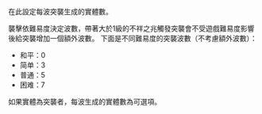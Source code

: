 在此設定每波突襲生成的實體數。

襲擊依難易度決定波數，帶著大於1級的不祥之兆觸發突襲會不受遊戲難易度影響後給突襲增加一個額外波數。
下面是不同難易度的突襲波數（不考慮額外波數）：

- 和平：0
- 简单：3
- 普通：5
- 困难：7

如果實體為突襲者，每波生成的實體數為可選項。
